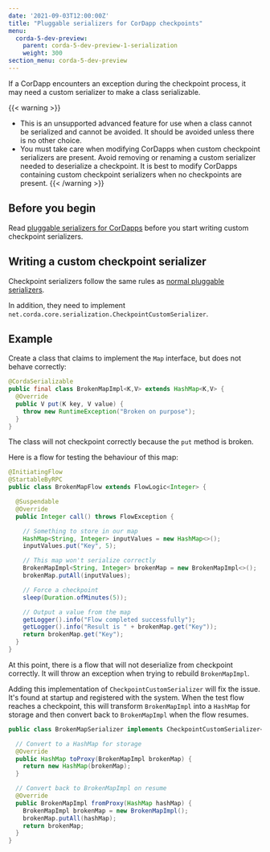 ```yaml
---
date: '2021-09-03T12:00:00Z'
title: "Pluggable serializers for CorDapp checkpoints"
menu:
  corda-5-dev-preview:
    parent: corda-5-dev-preview-1-serialization
    weight: 300
section_menu: corda-5-dev-preview
---
```


If a CorDapp encounters an exception during the checkpoint process, it may need a custom serializer to make a class serializable.

{{< warning >}}

* This is an unsupported advanced feature for use when a class cannot be serialized and cannot be avoided. It should be avoided
unless there is no other choice.
* You must take care when modifying CorDapps when custom checkpoint serializers are present. Avoid removing or renaming a custom serializer needed to deserialize a checkpoint.
It is best to modify CorDapps containing custom checkpoint serializers when no checkpoints are present.
{{< /warning >}}

## Before you begin

Read [pluggable serializers for CorDapps](../../../../../../en/platform/corda/5.0-dev-preview-1/cordapps/serialization/cordapp-custom-serializers.md) before you start writing custom checkpoint serializers.

## Writing a custom checkpoint serializer

Checkpoint serializers follow the same rules as [normal pluggable serializers](../../../../../../en/platform/corda/5.0-dev-preview-1/cordapps/serialization/cordapp-custom-serializers.md).

In addition, they need to implement `net.corda.core.serialization.CheckpointCustomSerializer`.

## Example

Create a class that claims to implement the `Map` interface, but does not behave correctly:

```java
@CordaSerializable
public final class BrokenMapImpl<K,V> extends HashMap<K,V> {
  @Override
  public V put(K key, V value) {
    throw new RuntimeException("Broken on purpose");
  }
}
```

The class will not checkpoint correctly because the `put` method is broken.

Here is a flow for testing the behaviour of this map:

```java
@InitiatingFlow
@StartableByRPC
public class BrokenMapFlow extends FlowLogic<Integer> {

  @Suspendable
  @Override
  public Integer call() throws FlowException {

    // Something to store in our map
    HashMap<String, Integer> inputValues = new HashMap<>();
    inputValues.put("Key", 5);

    // This map won't serialize correctly
    BrokenMapImpl<String, Integer> brokenMap = new BrokenMapImpl<>();
    brokenMap.putAll(inputValues);

    // Force a checkpoint
    sleep(Duration.ofMinutes(5));

    // Output a value from the map
    getLogger().info("Flow completed successfully");
    getLogger().info("Result is " + brokenMap.get("Key"));
    return brokenMap.get("Key");
  }
}
```

At this point, there is a flow that will not deserialize from checkpoint correctly. It will throw an exception when trying to rebuild `BrokenMapImpl`.

Adding this implementation of `CheckpointCustomSerializer` will fix the issue. It's found at startup and registered with the system. When the test flow reaches a checkpoint, this will transform `BrokenMapImpl` into a `HashMap` for storage and then convert back to `BrokenMapImpl` when the flow resumes.

```java
public class BrokenMapSerializer implements CheckpointCustomSerializer<BrokenMapImpl, HashMap> {

  // Convert to a HashMap for storage
  @Override
  public HashMap toProxy(BrokenMapImpl brokenMap) {
    return new HashMap(brokenMap);
  }

  // Convert back to BrokenMapImpl on resume
  @Override
  public BrokenMapImpl fromProxy(HashMap hashMap) {
    BrokenMapImpl brokenMap = new BrokenMapImpl();
    brokenMap.putAll(hashMap);
    return brokenMap;
  }
}
```

